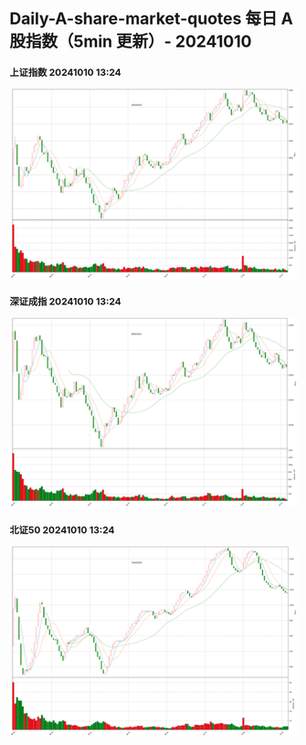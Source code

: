 
# Daily-A-share-market-quotes 每日 A 股指数（5min 更新）- 20241010

### 上证指数 20241010 13:24
![](./fig/2024/10/20241010-sh000001.png)

### 深证成指 20241010 13:24
![](./fig/2024/10/20241010-sz399001.png)

### 北证50 20241010 13:24
![](./fig/2024/10/20241010-bj899050.png)
